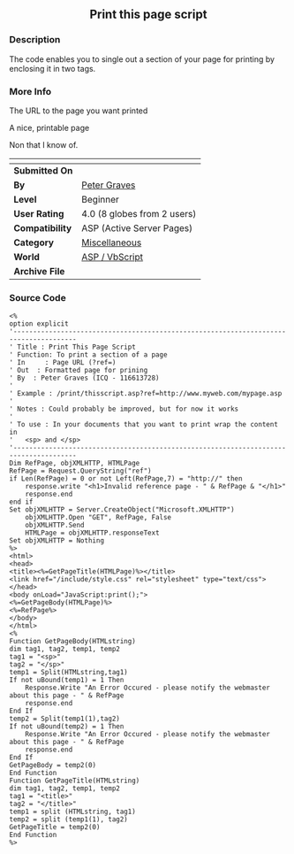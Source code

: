 ﻿<div align="center">

## Print this page script


</div>

### Description

The code enables you to single out a section of your page for printing by enclosing it in two tags.
 
### More Info
 
The URL to the page you want printed

A nice, printable page

Non that I know of.


<span>             |<span>
---                |---
**Submitted On**   |
**By**             |[Peter Graves](https://github.com/Planet-Source-Code/PSCIndex/blob/master/ByAuthor/peter-graves.md)
**Level**          |Beginner
**User Rating**    |4.0 (8 globes from 2 users)
**Compatibility**  |ASP \(Active Server Pages\)
**Category**       |[Miscellaneous](https://github.com/Planet-Source-Code/PSCIndex/blob/master/ByCategory/miscellaneous__4-1.md)
**World**          |[ASP / VbScript](https://github.com/Planet-Source-Code/PSCIndex/blob/master/ByWorld/asp-vbscript.md)
**Archive File**   |[](https://github.com/Planet-Source-Code/peter-graves-print-this-page-script__4-7994/archive/master.zip)





### Source Code

```
<%
option explicit
'--------------------------------------------------------------------------------------
' Title : Print This Page Script
' Function: To print a section of a page
' In	 : Page URL (?ref=)
' Out  : Formatted page for prining
' By  : Peter Graves (ICQ - 116613728)
'
' Example : /print/thisscript.asp?ref=http://www.myweb.com/mypage.asp
'
' Notes : Could probably be improved, but for now it works
'
' To use : In your documents that you want to print wrap the content in
'   <sp> and </sp>
'--------------------------------------------------------------------------------------
Dim RefPage, objXMLHTTP, HTMLPage
RefPage = Request.QueryString("ref")
if Len(RefPage) = 0 or not Left(RefPage,7) = "http://" then
	response.write "<h1>Invalid reference page - " & RefPage & "</h1>"
	response.end
end if
Set objXMLHTTP = Server.CreateObject("Microsoft.XMLHTTP")
	objXMLHTTP.Open "GET", RefPage, False
	objXMLHTTP.Send
	HTMLPage = objXMLHTTP.responseText
Set objXMLHTTP = Nothing
%>
<html>
<head>
<title><%=GetPageTitle(HTMLPage)%></title>
<link href="/include/style.css" rel="stylesheet" type="text/css">
</head>
<body onLoad="JavaScript:print();">
<%=GetPageBody(HTMLPage)%>
<%=RefPage%>
</body>
</html>
<%
Function GetPageBody(HTMLstring)
dim tag1, tag2, temp1, temp2
tag1 = "<sp>"
tag2 = "</sp>"
temp1 = Split(HTMLstring,tag1)
If not uBound(temp1) = 1 Then
	Response.Write "An Error Occured - please notify the webmaster about this page - " & RefPage
	response.end
End If
temp2 = Split(temp1(1),tag2)
If not uBound(temp2) = 1 Then
	Response.Write "An Error Occured - please notify the webmaster about this page - " & RefPage
	response.end
End If
GetPageBody = temp2(0)
End Function
Function GetPageTitle(HTMLstring)
dim tag1, tag2, temp1, temp2
tag1 = "<title>"
tag2 = "</title>"
temp1 = split (HTMLstring, tag1)
temp2 = split (temp1(1), tag2)
GetPageTitle = temp2(0)
End Function
%>
```

